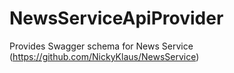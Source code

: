 # NewsServiceApiProvider
Provides Swagger schema for News Service (https://github.com/NickyKlaus/NewsService)
